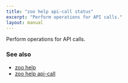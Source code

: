 ```yaml
---
title: "zoo help api-call status"
excerpt: "Perform operations for API calls."
layout: manual
---
```


Perform operations for API calls.

### See also

* [zoo help](./zoo_help)
* [zoo help api-call](./zoo_help_api-call)